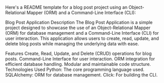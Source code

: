 
Here's a README template for a blog post project using an Object-Relational Mapper (ORM) and a Command-Line Interface (CLI):

Blog Post Application
Description
The Blog Post Application is a simple project designed to showcase the use of an Object-Relational Mapper (ORM) for database management and a Command-Line Interface (CLI) for user interaction. This application allows users to create, read, update, and delete blog posts while managing the underlying data with ease.

Features
Create, Read, Update, and Delete (CRUD) operations for blog posts.
Command-Line Interface for user interaction.
ORM integration for efficient database handling.
Modular and maintainable code structure.
Technologies Used
Python: The core programming language used.
SQLAlchemy: ORM for database management.
Click: For building the CLI.
